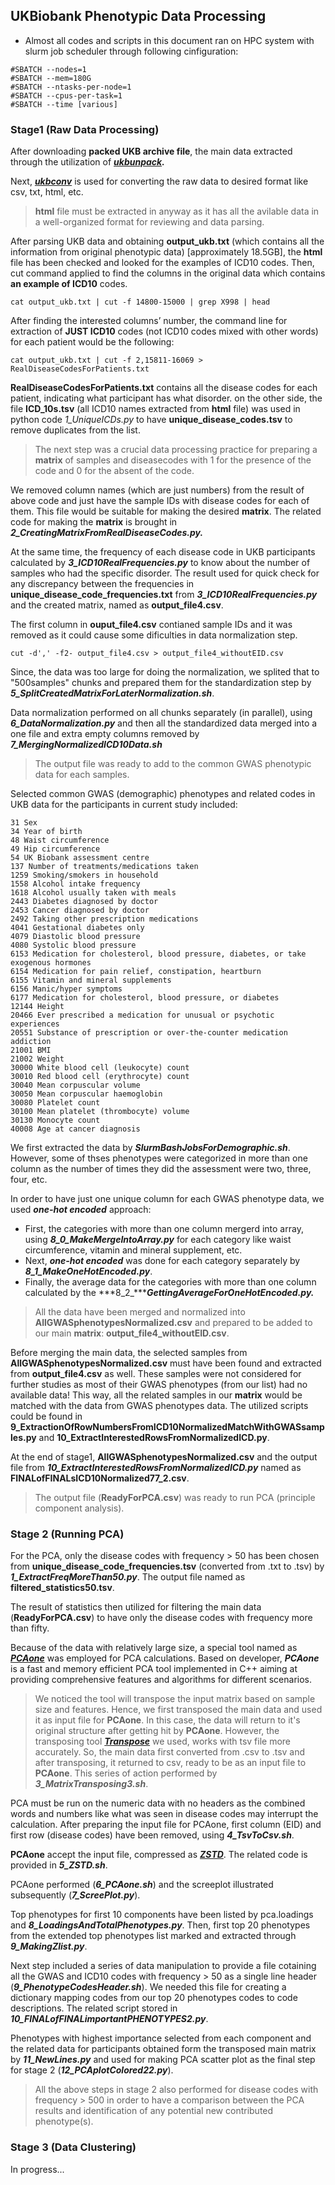 ## UKBiobank Phenotypic Data Processing

* Almost all codes and scripts in this document ran on HPC system with slurm job scheduler through following cinfiguration:

```
#SBATCH --nodes=1
#SBATCH --mem=180G
#SBATCH --ntasks-per-node=1
#SBATCH --cpus-per-task=1
#SBATCH --time [various]
```

### Stage1 (Raw Data Processing)

After downloading **packed UKB archive file**, the main data extracted through the utilization of ***[ukbunpack](https://biobank.ndph.ox.ac.uk/showcase/util/ukbunpack).***

Next, ***[ukbconv](https://biobank.ndph.ox.ac.uk/showcase/util/ukbconv)*** is used for converting the raw data to desired format like csv, txt, html, etc.

> **html** file must be extracted in anyway as it has all the avilable data in a well-organized format for reviewing and data parsing.

After parsing UKB data and obtaining **output_ukb.txt** (which contains all the information from original phenotypic data) [approximately 18.5GB], the **html** file has been checked and looked for the examples of ICD10 codes. Then, cut command applied to find the columns in the original data which contains **an example of ICD10** codes.

```
cat output_ukb.txt | cut -f 14800-15000 | grep X998 | head
```

After finding the interested columns’ number, the command line for extraction of **JUST ICD10** codes (not ICD10 codes mixed with other words) for each patient would be the following:

```
cat output_ukb.txt | cut -f 2,15811-16069 > RealDiseaseCodesForPatients.txt
```

**RealDiseaseCodesForPatients.txt** contains all the disease codes for each patient, indicating what participant has what disorder. on the other side, the file **ICD_10s.tsv** (all ICD10 names extracted from **html** file) was used in python code *1_UniqueICDs.py* to have **unique_disease_codes.tsv** to remove duplicates from the list.

> The next step was a crucial data processing practice for preparing a **matrix** of samples and diseasecodes with 1 for the presence of the code and 0 for the absent of the code.

We removed column names (which are just numbers) from the result of above code and just have the sample IDs with disease codes for each of them. This file would be suitable for making the desired **matrix**. The related code for making the **matrix** is brought in ***2_CreatingMatrixFromRealDiseaseCodes.py.***

At the same time, the frequency of each disease code in UKB participants calculated by ***3_ICD10RealFrequencies.py*** to know about the number of samples who had the specific disorder. The result used for quick check for any discrepancy between the frequencies in **unique_disease_code_frequencies.txt** from ***3_ICD10RealFrequencies.py*** and the created matrix, named as **output_file4.csv**.

The first column in **ouput_file4.csv** contianed sample IDs and it was removed as it could cause some dificulties in data normalization step.

```
cut -d',' -f2- output_file4.csv > output_file4_withoutEID.csv

```

Since, the data was too large for doing the normalization, we splited that to "500samples" chunks and prepared them for the standardization step by ***5_SplitCreatedMatrixForLaterNormalization.sh***.

Data normalization performed on all chunks separately (in parallel), using ***6_DataNormalization.py*** and then all the standardized data merged into a one file and extra empty columns removed by ***7_MergingNormalizedICD10Data.sh***

> The output file was ready to add to the common GWAS phenotypic data for each samples.

Selected common GWAS (demographic) phenotypes and related codes in UKB data for the participants in current study included:

```
31 Sex
34 Year of birth
48 Waist circumference
49 Hip circumference
54 UK Biobank assessment centre
137 Number of treatments/medications taken
1259 Smoking/smokers in household
1558 Alcohol intake frequency
1618 Alcohol usually taken with meals
2443 Diabetes diagnosed by doctor
2453 Cancer diagnosed by doctor
2492 Taking other prescription medications
4041 Gestational diabetes only
4079 Diastolic blood pressure
4080 Systolic blood pressure
6153 Medication for cholesterol, blood pressure, diabetes, or take exogenous hormones
6154 Medication for pain relief, constipation, heartburn
6155 Vitamin and mineral supplements
6156 Manic/hyper symptoms
6177 Medication for cholesterol, blood pressure, or diabetes
12144 Height
20466 Ever prescribed a medication for unusual or psychotic experiences
20551 Substance of prescription or over-the-counter medication addiction
21001 BMI
21002 Weight
30000 White blood cell (leukocyte) count
30010 Red blood cell (erythrocyte) count
30040 Mean corpuscular volume
30050 Mean corpuscular haemoglobin
30080 Platelet count
30100 Mean platelet (thrombocyte) volume
30130 Monocyte count
40008 Age at cancer diagnosis
```

We first extracted the data by ***SlurmBashJobsForDemographic.sh***. However, some of thses phenotypes were categorized in more than one column as the number of times they did the assessment were two, three, four, etc.

In order to have just one unique column for each GWAS phenotype data, we used ***one-hot encoded*** approach:

- First, the categories with more than one column mergerd into array, using ***8_0_MakeMergeIntoArray.py*** for each category like waist circumference, vitamin and mineral supplement, etc.
- Next, ***one-hot encoded*** was done for each category separately by ***8_1_MakeOneHotEncoded.py***.
- Finally, the average data for the categories with more than one column calculated by the ***8_2_******GettingAverageForOneHotEncoded.py.***

> All the data have been merged and normalized into **AllGWASphenotypesNormalized.csv** and prepared to be added to our main **matrix**: **output_file4_withoutEID.csv**.

Before merging the main data, the selected samples from **AllGWASphenotypesNormalized.csv** must have been found and extracted from **output_file4.csv** as well. These samples were not considered for further studies as most of their GWAS phenotypes (from our list) had no available data! This way, all the related samples in our **matrix** would be matched with the data from GWAS phenotypes data. The utilized scripts could be found in **9_ExtractionOfRowNumbersFromICD10NormalizedMatchWithGWASsamples.py** and **10_ExtractInterestedRowsFromNormalizedICD.py**.

At the end of stage1, **AllGWASphenotypesNormalized.csv** and the output file from ***10_ExtractInterestedRowsFromNormalizedICD.py*** named as **FINALofFINALsICD10Normalized77_2.csv**.

> The output file (**ReadyForPCA.csv**) was ready to run PCA (principle component analysis).

### Stage 2 (Running PCA)

For the PCA, only the disease codes with frequency > 50 has been chosen from **unique_disease_code_frequencies.tsv** (converted from .txt to .tsv) by ***1_ExtractFreqMoreThan50.py***. The output file named as **filtered_statistics50.tsv**.

The result of statistics then utilized for filtering the main data (**ReadyForPCA.csv**) to have only the disease codes with frequency more than fifty.

Because of the data with relatively large size, a special tool named as ***[PCAone](https://github.com/Zilong-Li/PCAone)*** was employed for PCA calculations. Based on developer, ***PCAone*** is a fast and memory efficient PCA tool implemented in C++ aiming at providing comprehensive features and algorithms for different scenarios.

> We noticed the tool will transpose the input matrix based on sample size and features. Hence, we first transposed the main data and used it as input file for **PCAone**. In this case, the data will return to it's original structure after getting hit by **PCAone**. However, the transposing tool ***[Transpose](https://anaconda.org/molinerislab/transpose)*** we used, works with tsv file more accurately. So, the main data first converted from .csv to .tsv and after transposing, it returned to csv, ready to be as an input file to **PCAone**. This series of action performed by ***3_MatrixTransposing3.sh***.

PCA must be run on the numeric data with no headers as the combined words and numbers like what was seen in disease codes may interrupt the calculation. After preparing the input file for PCAone, first column (EID) and first row (disease codes) have been removed, using ***4_TsvToCsv.sh***.

**PCAone** accept the input file, compressed as [***ZSTD***](https://anaconda.org/conda-forge/zstd). The related code is provided in ***5_ZSTD.sh***.

PCAone performed (***6_PCAone.sh***) and the screeplot illustrated subsequently (***7_ScreePlot.py***).

Top phenotypes for first 10 components have been listed by pca.loadings and ***8_LoadingsAndTotalPhenotypes.py***. Then, first top 20 phenotypes from the extended top phenotypes list marked and extracted through ***9_MakingZlist.py***.

Next step included a series of data manipulation to provide a file cotaining all the GWAS and ICD10 codes with frequency > 50 as a single line header (***9_PhenotypeCodesHeader.sh***). We needed this file for creating a dictionary mapping codes from our top 20 phenotypes codes to code descriptions. The related script stored in ***10_FINALofFINALimportantPHENOTYPES2.py***.

Phenotypes with highest importance selected from each component and the related data for participants obtained form the transposed main matrix by ***11_NewLines.py*** and used for making PCA scatter plot as the final step for stage 2 (***12_PCAplotColored22.py***).

> All the above steps in stage 2 also performed for disease codes with frequency > 500 in order to have a comparison between the PCA results and identification of any potential new contributed phenotype(s).

### Stage 3 (Data Clustering)

In progress...
